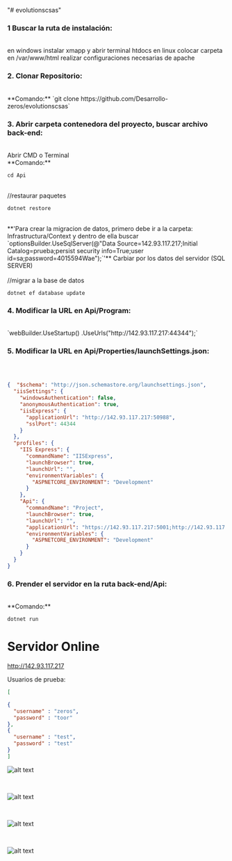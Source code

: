 "# evolutionscsas" 



<h3>1 Buscar la ruta de instalación: </h3>
<br>
en windows instalar xmapp y abrir terminal htdocs
en linux colocar carpeta en /var/www/html 
realizar configuraciones necesarias de apache

<h3>2. Clonar Repositorio: </h3>
<br>
**Comando:**
`git clone https://github.com/Desarrollo-zeros/evolutionscsas`




<h3>3. Abrir carpeta contenedora del proyecto, buscar archivo back-end: </h3>
<br>
Abrir CMD o Terminal
<br>
**Comando:**
<br>


`cd Api`

<br>
//restaurar paquetes



`dotnet restore`

<br>
**'Para crear la migracion de datos, primero debe ir a la carpeta:
 Infrastructura/Context y dentro de ella buscar `optionsBuilder.UseSqlServer(@"Data Source=142.93.117.217;Initial Catalog=prueba;persist security info=True;user id=sa;password=4015594Wae");`'**
Carbiar por los datos del servidor (SQL SERVER)
<br> <br>
//migrar a la base de datos

`dotnet ef database update` 



<h3>4. Modificar la URL en Api/Program: </h3>
<br>
`webBuilder.UseStartup<Startup>()
                        .UseUrls("http://142.93.117.217:44344");`
<br>

<h3>5. Modificar la URL en Api/Properties/launchSettings.json: </h3>
<br>

```json

{  "$schema": "http://json.schemastore.org/launchsettings.json",
  "iisSettings": {
    "windowsAuthentication": false,
    "anonymousAuthentication": true,
    "iisExpress": {
      "applicationUrl": "http://142.93.117.217:50988",
      "sslPort": 44344
    }
  },
  "profiles": {
    "IIS Express": {
      "commandName": "IISExpress",
      "launchBrowser": true,
      "launchUrl": "",
      "environmentVariables": {
        "ASPNETCORE_ENVIRONMENT": "Development"
      }
    },
    "Api": {
      "commandName": "Project",
      "launchBrowser": true,
      "launchUrl": "",
      "applicationUrl": "https://142.93.117.217:5001;http://142.93.117.217:5000",
      "environmentVariables": {
        "ASPNETCORE_ENVIRONMENT": "Development"
      }
    }
  }
}

```

<h3>6. Prender el servidor en la ruta back-end/Api: </h3>
<br>
**Comando:**


`dotnet run`


<h1>Servidor Online</h1>

http://142.93.117.217

Usuarios de prueba:

```json
[

{
  "username" : "zeros",
  "password" : "toor"
},
{
  "username" : "test",
  "password" : "test"
}
]
```

![alt text](http://142.93.117.217/map.PNG)

<br>

![alt text](http://142.93.117.217/usuario.PNG)

<br>

![alt text](http://142.93.117.217/vereda.PNG)

<br>

![alt text](http://142.93.117.217/find.PNG)
